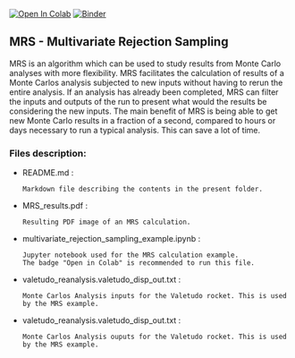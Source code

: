[![Open In Colab](https://colab.research.google.com/assets/colab-badge.svg)](https://colab.research.google.com/github/Projeto-Jupiter/RocketPaper/blob/main/MRS/multivariate_rejection_sampling_example.ipynb)
[![Binder](https://mybinder.org/badge_logo.svg)](https://mybinder.org/v2/gh/Projeto-Jupiter/RocketPaper/main?filepath=MRS%2Fmultivariate_rejection_sampling_example.ipynb)


## MRS - Multivariate Rejection Sampling

MRS is an algorithm which can be used to study results from Monte Carlo analyses with more flexibility.
MRS facilitates the calculation of results of a Monte Carlos analysis subjected to new inputs without having to rerun the entire analysis.
If an analysis has already been completed, MRS can filter the inputs and outputs of the run to present what would the results be considering the new inputs.
The main benefit of MRS is being able to get new Monte Carlo results in a fraction of a second, compared to hours or days necessary to run a typical analysis. This can save a lot of time.


### Files description:

- README.md : 

      Markdown file describing the contents in the present folder.

- MRS_results.pdf :

      Resulting PDF image of an MRS calculation.
      
- multivariate_rejection_sampling_example.ipynb : 

      Jupyter notebook used for the MRS calculation example.
      The badge "Open in Colab" is recommended to run this file.

- valetudo_reanalysis.valetudo_disp_out.txt :

      Monte Carlos Analysis inputs for the Valetudo rocket. This is used by the MRS example.

- valetudo_reanalysis.valetudo_disp_out.txt :

      Monte Carlos Analysis ouputs for the Valetudo rocket. This is used by the MRS example.


